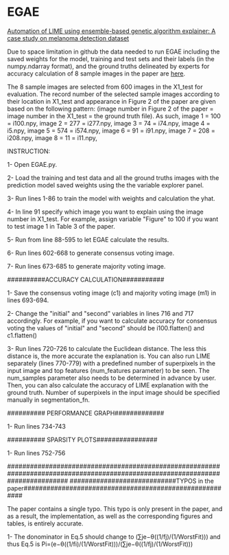 # EGAE
[Automation of LIME using ensemble-based genetic algorithm explainer: A case study on melanoma detection dataset](https://www.sciencedirect.com/science/article/pii/S0010482523000781?via%3Dihub)

Due to space limitation in github the data needed to run EGAE including the saved weights for the model, training and test sets and their labels (in the numpy.ndarray format), and the ground truths delineated by experts for accuracy calculation of 8 sample images in the paper are [here](https://drive.google.com/drive/folders/1341NsT56HIh4DyB6R0ViuxPtDD1AWfdg?usp=sharing).

The 8 sample images are selected from 600 images in the X1_test for evaluation. The record number of the selected sample images according to their location in X1_test and appearance in Figure 2 of the paper are given based on the following pattern:
(image number in Figure 2 of the paper = image number in the X1_test = the ground truth file). As such,
image 1 = 100 = i100.npy,
image 2 = 277 = i277.npy,
image 3 = 74 = i74.npy,
image 4 = i5.npy,
image 5 = 574 = i574.npy,
image 6 = 91 = i91.npy,
image 7 = 208 = i208.npy,
image 8 = 11 = i11.npy,

INSTRUCTION:

1- Open EGAE.py.

2- Load the training and test data and all the ground truths images with the prediction model saved weights using the the variable explorer panel.

3- Run lines 1-86 to train the model with weights and calculation the yhat.

4- In line 91 specify which image you want to explain using the image number in X1_test. For example, assign variable "Figure" to 100 if you want to test image 1 in Table 3 of the paper.

5- Run from line 88-595 to let EGAE calculate the results.

6- Run  lines 602-668 to generate consensus voting image.

7- Run lines 673-685 to generate majority voting image.


##########ACCURACY CALCULATION###########

1- Save the consensus voting image (c1) and majority voting image (m1) in lines 693-694.

2- Change the "initial" and "second" variables in lines 716 and 717 accordingly. For example, if you want to calculate accuracy for consensus voting the values of "initial" and "second" should be i100.flatten() and c1.flatten()

3- Run lines 720-726 to calculate the Euclidean distance. The less this distance is, the more accurate the explanation is.
You can also run LIME separately (lines 770-779) with a predefined number of superpixels in the input image and top features (num_features parameter) to be seen. The num_samples parameter also needs to be determined in advance by user. Then, you can also calculate the accuracy of LIME explanation with the ground truth. Number of superpixels in the input image should be specified manually in segmentation_fn.


########## PERFORMANCE GRAPH#############


1- Run lines 734-743

########## SPARSITY PLOTS################


1- Run lines 752-756

################################################################################################################################
############################TYPOS in the paper########################################################

The paper contains a single typo. This typo is only present in the paper, and as a result, the implementation, as well as the corresponding figures and tables, is entirely accurate.

1- The donominator in Eq.5 should change to (∑j​e−θ((1/fj)/(1/WorstFit)​​))  and thus Eq.5 is 
Pi​=(e−θ((1/fi)/(1/WorstFit​​)))​/(∑j​e−θ((1/fj)/(1/WorstFit)​​))


